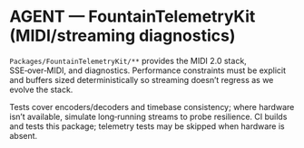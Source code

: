 # AGENT — FountainTelemetryKit (MIDI/streaming diagnostics)

`Packages/FountainTelemetryKit/**` provides the MIDI 2.0 stack, SSE‑over‑MIDI, and diagnostics. Performance constraints must be explicit and buffers sized deterministically so streaming doesn’t regress as we evolve the stack.

Tests cover encoders/decoders and timebase consistency; where hardware isn’t available, simulate long‑running streams to probe resilience. CI builds and tests this package; telemetry tests may be skipped when hardware is absent.

